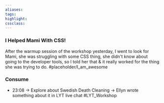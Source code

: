 ```yaml
---
aliases:  
tags:
highlight:  
cssclass:
---
```


### I Helped Mami With CSS!
After the warmup session of the workshop yesterday, I went to look for Mami, she was struggling with some CSS thing, she didn't know about going to the developer tools, so I told her that & it really worked for the thing she was trying to do. #placeholder/I_am_awesome

### Consume
- 23:08 → Explore about Swedish Death Cleaning → Ellyn wrote something about it in LYT live chat #LYT_Workshop
